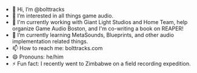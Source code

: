 - 👋 Hi, I’m @bolttracks
- 👀 I’m interested in all things game audio.
- 🏢 I'm currently working with Giant Light Studios and Home Team, help organize Game Audio Boston, and I'm co-writing a book on REAPER!
- 🌱 I’m currently learning MetaSounds, Blueprints, and other audio implementation related things.
- 📫 How to reach me: bolttracks.com
- 😄 Pronouns: he/him
- ⚡ Fun fact: I recently went to Zimbabwe on a field recording expedition.
